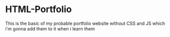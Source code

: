 # HTML-Portfolio
This is the basic of my probable portfolio website without CSS and JS which i'm gonna add them to it when i learn them
